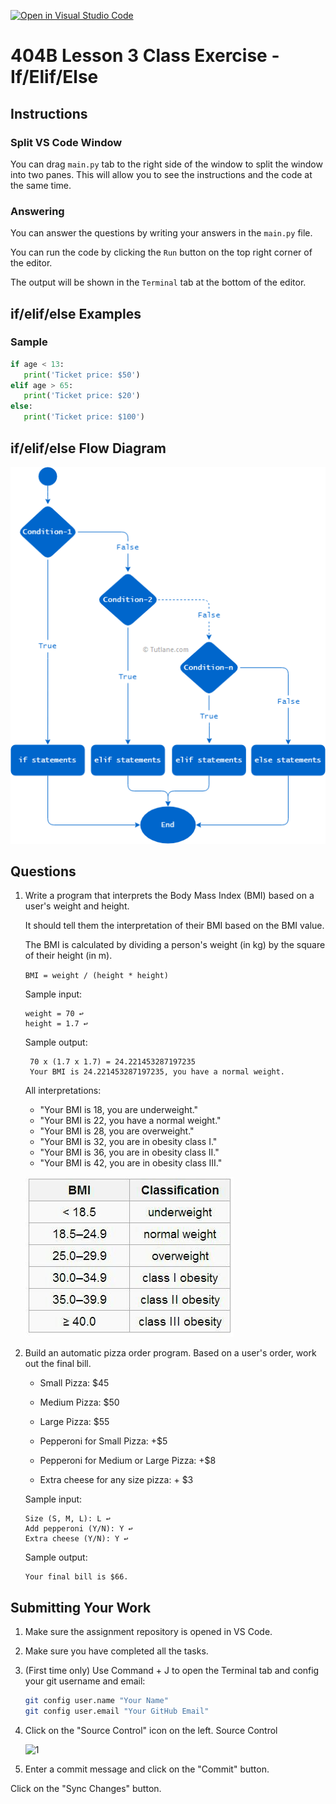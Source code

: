[![Open in Visual Studio Code](https://classroom.github.com/assets/open-in-vscode-718a45dd9cf7e7f842a935f5ebbe5719a5e09af4491e668f4dbf3b35d5cca122.svg)](https://classroom.github.com/online_ide?assignment_repo_id=13688540&assignment_repo_type=AssignmentRepo)
# 404B Lesson 3 Class Exercise - If/Elif/Else

## Instructions

### Split VS Code Window

You can drag `main.py` tab to the right side of the window to split the window into two panes. This will allow you to see the instructions and the code at the same time.

### Answering

You can answer the questions by writing your answers in the `main.py` file.

You can run the code by clicking the `Run` button on the top right corner of the editor.

The output will be shown in the `Terminal` tab at the bottom of the editor.

## if/elif/else Examples

### Sample

```python
if age < 13:
   print('Ticket price: $50')
elif age > 65:
   print('Ticket price: $20')
else:
   print('Ticket price: $100')
```

## if/elif/else Flow Diagram

![if-elif-else-diagram](if-elif-else.png)

## Questions

1. Write a program that interprets the Body Mass Index (BMI) based on a user's weight and height.

    It should tell them the interpretation of their BMI based on the BMI value.

    The BMI is calculated by dividing a person's weight (in kg) by the square of their height (in m).

    `BMI = weight / (height * height)`

    Sample input:

    ```
    weight = 70 ↩
    height = 1.7 ↩
    ```

    Sample output:

        70 x (1.7 x 1.7) = 24.221453287197235
        Your BMI is 24.221453287197235, you have a normal weight.

    All interpretations:

    - "Your BMI is 18, you are underweight."
    - "Your BMI is 22, you have a normal weight."
    - "Your BMI is 28, you are overweight."
    - "Your BMI is 32, you are in obesity class I."
    - "Your BMI is 36, you are in obesity class II."
    - "Your BMI is 42, you are in obesity class III."

    ![alt text](bmi.jpeg)

1. Build an automatic pizza order program. Based on a user's order, work out the final bill.

   - Small Pizza: $45
   - Medium Pizza: $50
   - Large Pizza: $55

   - Pepperoni for Small Pizza: +$5
   - Pepperoni for Medium or Large Pizza: +$8
   - Extra cheese for any size pizza: + $3

   Sample input:

   ```
   Size (S, M, L): L ↩
   Add pepperoni (Y/N): Y ↩
   Extra cheese (Y/N): Y ↩
   ```

   Sample output:

   ```
   Your final bill is $66.
   ```

## Submitting Your Work

1. Make sure the assignment repository is opened in VS Code.

2. Make sure you have completed all the tasks.

3. (First time only)
Use Command + J to open the Terminal tab and config your git username and email:

    ```bash
    git config user.name "Your Name"
    git config user.email "Your GitHub Email"
    ```

4. Click on the "Source Control" icon on the left. Source Control

    ![1](https://github.com/BlueinnoClassroom/404B-L2.1-Template/assets/155412668/2c31026e-c14d-484f-bb9e-dc87189a0216)

5. Enter a commit message and click on the "Commit" button.

Click on the "Sync Changes" button.
